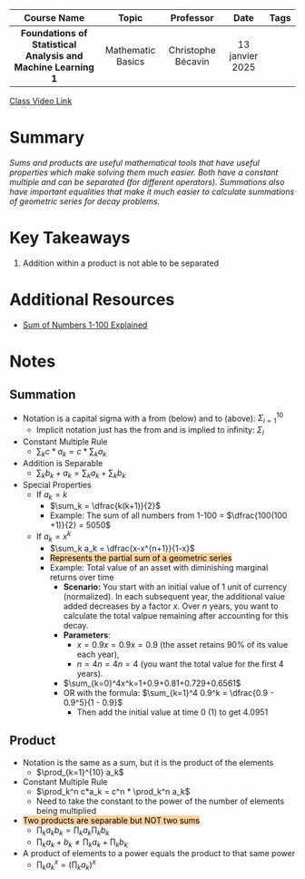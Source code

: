 |                          Course Name                           |       Topic       |     Professor      |      Date       | Tags |
| :------------------------------------------------------------: | :---------------: | :----------------: | :-------------: | :--: |
| **Foundations of Statistical Analysis and Machine Learning 1** | Mathematic Basics | Christophe Bécavin | 13 janvier 2025 |      |

[Class Video Link](https://dstisas-my.sharepoint.com/personal/johnny_najjar_dsti_institute/_layouts/15/stream.aspx?id=%2Fpersonal%2Fjohnny%5Fnajjar%5Fdsti%5Finstitute%2FDocuments%2FRecordings%281%29%2FA24%20%2D%20Common%20Link%20%2D%20DS%2DDE%2DDA%2D20250113%5F095353%2DMeeting%20Recording%2Emp4&ga=1&referrer=StreamWebApp%2EWeb&referrerScenario=AddressBarCopied%2Eview%2E2952e528%2Db4b0%2D495f%2Db450%2D7f5977db0488)

# Summary
*Sums and products are useful mathematical tools that have useful properties which make solving them much easier. Both have a constant multiple and can be separated (for different operators). Summations also have important equalities that make it much easier to calculate summations of geometric series for decay problems.*

# Key Takeaways
1. Addition within a product is not able to be separated

# Additional Resources
- [Sum of Numbers 1-100 Explained](https://betterexplained.com/articles/techniques-for-adding-the-numbers-1-to-100/)

# Notes
## Summation
- Notation is a capital sigma with a from (below) and to (above): $\Sigma_{i=1}^{10}$
	- Implicit notation just has the from and is implied to infinity: $\Sigma_{i}$
- Constant Multiple Rule
	- $\sum_k c*a_k = c * \sum_k a_k$
- Addition is Separable
	- $\sum_k b_k + a_k = \sum_k a_k + \sum_k b_k$
- Special Properties
	- If $a_k = k$
		- $\sum_k = \dfrac{k(k+1)}{2}$
		- Example: The sum of all numbers from 1-100 = $\dfrac{100(100 +1)}{2} = 5050$
	- If $a_k = x^k$
		- $\sum_k a_k = \dfrac{x-x^{n+1}}{1-x}$
		- <mark style="background: #FFB86CA6;">Represents the partial sum of a geometric series</mark>
		- Example: Total value of an asset with diminishing marginal returns over time
			- **Scenario:** You start with an initial value of 1 unit of currency (normalized). In each subsequent year, the additional value added decreases by a factor $x$. Over $n$ years, you want to calculate the total valpue remaining after accounting for this decay.
			- **Parameters**:
				- $x=0.9x = 0.9x=0.9$ (the asset retains 90% of its value each year),
				- $n=4n = 4n=4$ (you want the total value for the first 4 years).
			- $\sum_{k=0}^4​x^k=1+0.9+0.81+0.729+0.6561$
			- OR with the formula: $\sum_{k=1}^4 0.9^k = \dfrac{0.9 - 0.9^5}{1 - 0.9}$
				- Then add the initial value at time 0 (1) to get 4.0951
## Product
- Notation is the same as a sum, but it is the product of the elements
	- $\prod_{k=1}^{10} a_k$
- Constant Multiple Rule
	- $\prod_k^n c*a_k = c^n * \prod_k^n a_k$
	- Need to take the constant to the power of the number of elements being multiplied
- <mark style="background: #FFB86CA6;">Two products are separable but NOT two sums</mark>
	- $\prod_k a_kb_k = \prod_k a_k \prod_k b_k$
	- $\prod_k a_k + b_k \ne \prod_k a_k + \prod_k b_k$
- A product of elements to a power equals the product to that same power
	- $\prod_k a_k^x = (\prod_k a_k)^x$